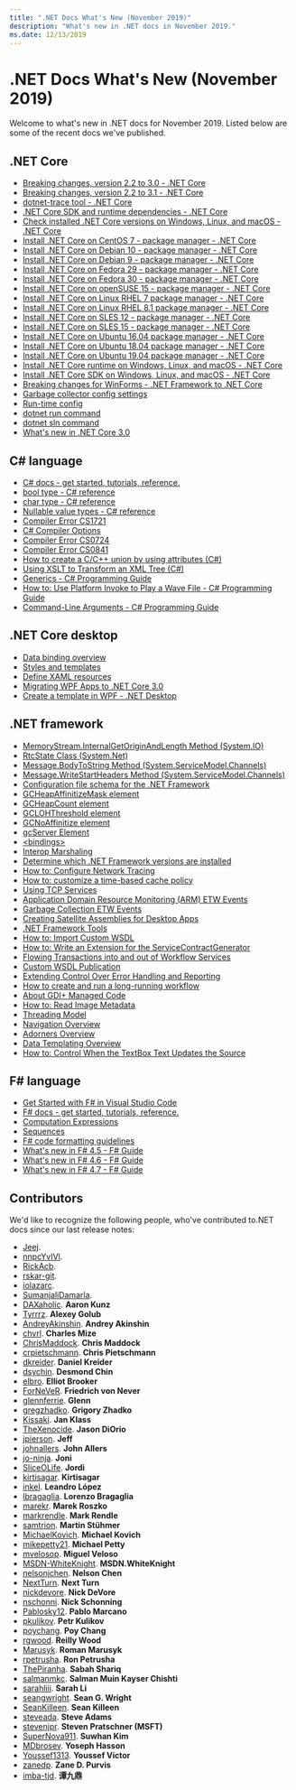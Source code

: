 ```yaml
---
title: ".NET Docs What's New (November 2019)"
description: "What's new in .NET docs in November 2019."
ms.date: 12/13/2019
---
```


# .NET Docs What's New (November 2019)

Welcome to what's new in .NET docs for November 2019. Listed below are some of the recent docs we've published.

## .NET Core

- [Breaking changes, version 2.2 to 3.0 - .NET Core](../core/compatibility/2.2-3.0.md)
- [Breaking changes, version 2.2 to 3.1 - .NET Core](../core/compatibility/2.2-3.1.md)
- [dotnet-trace tool - .NET Core](../core/diagnostics/dotnet-trace.md)
- [.NET Core SDK and runtime dependencies - .NET Core](../core/install/dependencies.md)
- [Check installed .NET Core versions on Windows, Linux, and macOS - .NET Core](../core/install/how-to-detect-installed-versions.md)
- [Install .NET Core on CentOS 7 - package manager - .NET Core](../core/install/linux-package-manager-centos7.md)
- [Install .NET Core on Debian 10 - package manager - .NET Core](../core/install/linux-package-manager-debian10.md)
- [Install .NET Core on Debian 9 - package manager - .NET Core](../core/install/linux-package-manager-debian9.md)
- [Install .NET Core on Fedora 29 - package manager - .NET Core](../core/install/linux-package-manager-fedora29.md)
- [Install .NET Core on Fedora 30 - package manager - .NET Core](../core/install/linux-package-manager-fedora30.md)
- [Install .NET Core on openSUSE 15 - package manager - .NET Core](../core/install/linux-package-manager-opensuse15.md)
- [Install .NET Core on Linux RHEL 7 package manager - .NET Core](../core/install/linux-package-manager-rhel7.md)
- [Install .NET Core on Linux RHEL 8.1 package manager - .NET Core](../core/install/linux-package-manager-rhel81.md)
- [Install .NET Core on SLES 12 - package manager - .NET Core](../core/install/linux-package-manager-sles12.md)
- [Install .NET Core on SLES 15 - package manager - .NET Core](../core/install/linux-package-manager-sles15.md)
- [Install .NET Core on Ubuntu 16.04 package manager - .NET Core](../core/install/linux-package-manager-ubuntu-1604.md)
- [Install .NET Core on Ubuntu 18.04 package manager - .NET Core](../core/install/linux-package-manager-ubuntu-1804.md)
- [Install .NET Core on Ubuntu 19.04 package manager - .NET Core](../core/install/linux-package-manager-ubuntu-1904.md)
- [Install .NET Core runtime on Windows, Linux, and macOS - .NET Core](../core/install/runtime.md)
- [Install .NET Core SDK on Windows, Linux, and macOS - .NET Core](../core/install/sdk.md)
- [Breaking changes for WinForms - .NET Framework to .NET Core](../core/porting/winforms-breaking-changes.md)
- [Garbage collector config settings](../core/run-time-config/garbage-collector.md)
- [Run-time config](../core/run-time-config/index.md)
- [dotnet run command](../core/tools/dotnet-run.md)
- [dotnet sln command](../core/tools/dotnet-sln.md)
- [What's new in .NET Core 3.0](../core/whats-new/dotnet-core-3-0.md)

## C# language

- [C# docs - get started, tutorials, reference.](../csharp/index.yml)
- [bool type - C# reference](../csharp/language-reference/builtin-types/bool.md)
- [char type - C# reference](../csharp/language-reference/builtin-types/char.md)
- [Nullable value types - C# reference](../csharp/language-reference/builtin-types/nullable-value-types.md)
- [Compiler Error CS1721](../csharp/language-reference/compiler-messages/cs1721.md)
- [C# Compiler Options](../csharp/language-reference/compiler-options/index.md)
- [Compiler Error CS0724](../csharp/misc/cs0724.md)
- [Compiler Error CS0841](../csharp/misc/cs0841.md)
- [How to create a C/C++ union by using attributes (C#)](../csharp/programming-guide/concepts/attributes/how-to-create-a-c-cpp-union-by-using-attributes.md)
- [Using XSLT to Transform an XML Tree (C#)](../csharp/programming-guide/concepts/linq/using-xslt-to-transform-an-xml-tree.md)
- [Generics - C# Programming Guide](../csharp/programming-guide/generics/index.md)
- [How to: Use Platform Invoke to Play a Wave File - C# Programming Guide](../csharp/programming-guide/interop/how-to-use-platform-invoke-to-play-a-wave-file.md)
- [Command-Line Arguments - C# Programming Guide](../csharp/programming-guide/main-and-command-args/command-line-arguments.md)

## .NET Core desktop

- [Data binding overview](../desktop-wpf/data/data-binding-overview.md)
- [Styles and templates](../desktop-wpf/fundamentals/styles-templates-overview.md)
- [Define XAML resources](../desktop-wpf/fundamentals/xaml-resources-define.md)
- [Migrating WPF Apps to .NET Core 3.0](../desktop-wpf/migration/convert-project-from-net-framework.md)
- [Create a template in WPF - .NET Desktop](../desktop-wpf/themes/how-to-create-apply-template.md)

## .NET framework

- [MemoryStream.InternalGetOriginAndLength Method (System.IO)](../framework/additional-apis/system.io.memorystream.internalgetoriginandlength.md)
- [RtcState Class (System.Net)](../framework/additional-apis/system.net.rtcstate.md)
- [Message.BodyToString Method (System.ServiceModel.Channels)](../framework/additional-apis/system.servicemodel.channels.message.bodytostring.md)
- [Message.WriteStartHeaders Method (System.ServiceModel.Channels)](../framework/additional-apis/system.servicemodel.channels.message.writestartheaders.md)
- [Configuration file schema for the .NET Framework](../framework/configure-apps/file-schema/index.md)
- [GCHeapAffinitizeMask element](../framework/configure-apps/file-schema/runtime/gcheapaffinitizemask-element.md)
- [GCHeapCount element](../framework/configure-apps/file-schema/runtime/gcheapcount-element.md)
- [GCLOHThreshold element](../framework/configure-apps/file-schema/runtime/gclohthreshold-element.md)
- [GCNoAffinitize element](../framework/configure-apps/file-schema/runtime/gcnoaffinitize-element.md)
- [gcServer Element](../framework/configure-apps/file-schema/runtime/gcserver-element.md)
- [\<bindings\>](../framework/configure-apps/file-schema/wcf/bindings.md)
- [Interop Marshaling](../framework/interop/interop-marshaling.md)
- [Determine which .NET Framework versions are installed](../framework/migration-guide/how-to-determine-which-versions-are-installed.md)
- [How to: Configure Network Tracing](../framework/network-programming/how-to-configure-network-tracing.md)
- [How to: customize a time-based cache policy](../framework/network-programming/how-to-customize-a-time-based-cache-policy.md)
- [Using TCP Services](../framework/network-programming/using-tcp-services.md)
- [Application Domain Resource Monitoring (ARM) ETW Events](../framework/performance/application-domain-resource-monitoring-arm-etw-events.md)
- [Garbage Collection ETW Events](../framework/performance/garbage-collection-etw-events.md)
- [Creating Satellite Assemblies for Desktop Apps](../framework/resources/creating-satellite-assemblies-for-desktop-apps.md)
- [.NET Framework Tools](../framework/tools/index.md)
- [How to: Import Custom WSDL](../framework/wcf/extending/how-to-import-custom-wsdl.md)
- [How to: Write an Extension for the ServiceContractGenerator](../framework/wcf/extending/how-to-write-an-extension-for-the-servicecontractgenerator.md)
- [Flowing Transactions into and out of Workflow Services](../framework/wcf/feature-details/flowing-transactions-into-and-out-of-workflow-services.md)
- [Custom WSDL Publication](../framework/wcf/samples/custom-wsdl-publication.md)
- [Extending Control Over Error Handling and Reporting](../framework/wcf/samples/extending-control-over-error-handling-and-reporting.md)
- [How to create and run a long-running workflow](../framework/windows-workflow-foundation/how-to-create-and-run-a-long-running-workflow.md)
- [About GDI+ Managed Code](../framework/winforms/advanced/about-gdi-managed-code.md)
- [How to: Read Image Metadata](../framework/winforms/advanced/how-to-read-image-metadata.md)
- [Threading Model](../framework/wpf/advanced/threading-model.md)
- [Navigation Overview](../framework/wpf/app-development/navigation-overview.md)
- [Adorners Overview](../framework/wpf/controls/adorners-overview.md)
- [Data Templating Overview](../framework/wpf/data/data-templating-overview.md)
- [How to: Control When the TextBox Text Updates the Source](../framework/wpf/data/how-to-control-when-the-textbox-text-updates-the-source.md)

## F# language

- [Get Started with F# in Visual Studio Code](../fsharp/get-started/get-started-vscode.md)
- [F# docs - get started, tutorials, reference.](../fsharp/index.yml)
- [Computation Expressions](../fsharp/language-reference/computation-expressions.md)
- [Sequences](../fsharp/language-reference/sequences.md)
- [F# code formatting guidelines](../fsharp/style-guide/formatting.md)
- [What's new in F# 4.5 - F# Guide](../fsharp/whats-new/fsharp-45.md)
- [What's new in F# 4.6 - F# Guide](../fsharp/whats-new/fsharp-46.md)
- [What's new in F# 4.7 - F# Guide](../fsharp/whats-new/fsharp-47.md)

## Contributors

We'd like to recognize the following people, who've contributed to.NET docs since our last release notes:

- [Jeej](https://github.com/Jeej). 
- [nnpcYvIVl](https://github.com/nnpcYvIVl). 
- [RickAcb](https://github.com/RickAcb). 
- [rskar-git](https://github.com/rskar-git). 
- [iolazarc](https://github.com/iolazarc). 
- [SumanjaliDamarla](https://github.com/SumanjaliDamarla). 
- [DAXaholic](https://github.com/DAXaholic). **Aaron Kunz**
- [Tyrrrz](https://github.com/Tyrrrz). **Alexey Golub**
- [AndreyAkinshin](https://github.com/AndreyAkinshin). **Andrey Akinshin**
- [chvrl](https://github.com/chvrl). **Charles Mize**
- [ChrisMaddock](https://github.com/ChrisMaddock). **Chris Maddock**
- [crpietschmann](https://github.com/crpietschmann). **Chris Pietschmann**
- [dkreider](https://github.com/dkreider). **Daniel Kreider**
- [dsychin](https://github.com/dsychin). **Desmond Chin**
- [elbro](https://github.com/elbro). **Elliot Brooker**
- [ForNeVeR](https://github.com/ForNeVeR). **Friedrich von Never**
- [glennferrie](https://github.com/glennferrie). **Glenn**
- [gregzhadko](https://github.com/gregzhadko). **Grigory Zhadko**
- [Kissaki](https://github.com/Kissaki). **Jan Klass**
- [TheXenocide](https://github.com/TheXenocide). **Jason DiOrio**
- [jpierson](https://github.com/jpierson). **Jeff**
- [johnallers](https://github.com/johnallers). **John Allers**
- [jo-ninja](https://github.com/jo-ninja). **Joni**
- [SliceOLife](https://github.com/SliceOLife). **Jordi**
- [kirtisagar](https://github.com/kirtisagar). **Kirtisagar**
- [inkel](https://github.com/inkel). **Leandro López**
- [lbragaglia](https://github.com/lbragaglia). **Lorenzo Bragaglia**
- [marekr](https://github.com/marekr). **Marek Roszko**
- [markrendle](https://github.com/markrendle). **Mark Rendle**
- [samtrion](https://github.com/samtrion). **Martin Stühmer**
- [MichaelKovich](https://github.com/MichaelKovich). **Michael Kovich**
- [mikepetty21](https://github.com/mikepetty21). **Michael Petty**
- [mvelosop](https://github.com/mvelosop). **Miguel Veloso**
- [MSDN-WhiteKnight](https://github.com/MSDN-WhiteKnight). **MSDN.WhiteKnight**
- [nelsonjchen](https://github.com/nelsonjchen). **Nelson Chen**
- [NextTurn](https://github.com/NextTurn). **Next Turn**
- [nickdevore](https://github.com/nickdevore). **Nick DeVore**
- [nschonni](https://github.com/nschonni). **Nick Schonning**
- [Pablosky12](https://github.com/Pablosky12). **Pablo Marcano**
- [pkulikov](https://github.com/pkulikov). **Petr Kulikov**
- [poychang](https://github.com/poychang). **Poy Chang**
- [rgwood](https://github.com/rgwood). **Reilly Wood**
- [Marusyk](https://github.com/Marusyk). **Roman Marusyk**
- [rpetrusha](https://github.com/rpetrusha). **Ron Petrusha**
- [ThePiranha](https://github.com/ThePiranha). **Sabah Shariq**
- [salmanmkc](https://github.com/salmanmkc). **Salman Muin Kayser Chishti**
- [sarahliii](https://github.com/sarahliii). **Sarah Li**
- [seangwright](https://github.com/seangwright). **Sean G. Wright**
- [SeanKilleen](https://github.com/SeanKilleen). **Sean Killeen**
- [steveada](https://github.com/steveada). **Steve Adams**
- [stevenjpr](https://github.com/stevenjpr). **Steven Pratschner (MSFT)**
- [SuperNova911](https://github.com/SuperNova911). **Suwhan Kim**
- [MDbrosev](https://github.com/MDbrosev). **Yoseph Hasson**
- [Youssef1313](https://github.com/Youssef1313). **Youssef Victor**
- [zanedp](https://github.com/zanedp). **Zane D. Purvis**
- [imba-tjd](https://github.com/imba-tjd). **谭九鼎**
